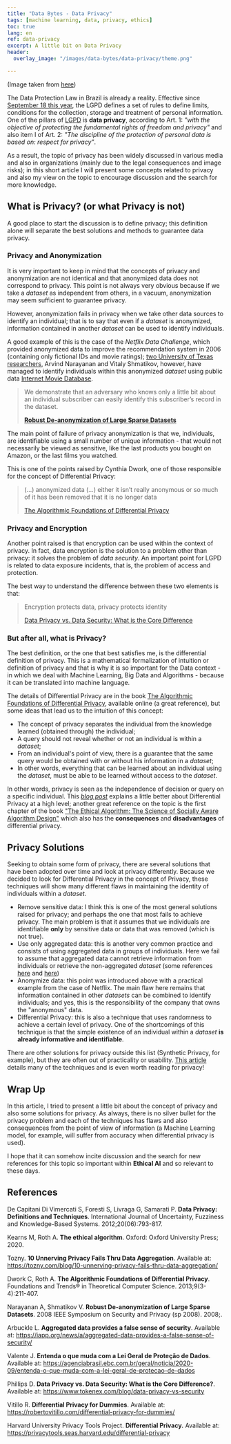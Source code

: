```yaml
---
title: "Data Bytes - Data Privacy"
tags: [machine learning, data, privacy, ethics]
toc: true
lang: en
ref: data-privacy
excerpt: A little bit on Data Privacy
header:
  overlay_image: "/images/data-bytes/data-privacy/theme.png"

---
```


(Image taken from [here](https://www.bigcommerce.com/blog/consumer-data-privacy/))

The Data Protection Law in Brazil is already a reality. Effective since [September 18 this year](https://agenciabrasil.ebc.com.br/geral/noticia/2020-09/entenda-o-que-muda-com-a-lei-geral-de-protecao-de-dados), the LGPD defines a set of rules to define limits, conditions for the collection, storage and treatment of personal information. One of the pillars of [LGPD](http://www.planalto.gov.br/ccivil_03/_ato2015-2018/2018/lei/L13709.htm) is **data privacy**, according to Art. 1: *"with the objective of protecting the fundamental rights of freedom and privacy"* and also item I of Art. 2: *"The discipline of the protection of personal data is based on: respect for privacy"*.

As a result, the topic of privacy has been widely discussed in various media and also in organizations (mainly due to the legal consequences and image risks); in this short article I will present some concepts related to privacy and also my view on the topic to encourage discussion and the search for more knowledge.

## What is Privacy? (or what Privacy is not)

A good place to start the discussion is to define privacy; this definition alone will separate the best solutions and methods to guarantee data privacy.

### Privacy and Anonymization

It is very important to keep in mind that the concepts of privacy and anonymization are not identical and that anonymized data does not correspond to privacy. This point is not always very obvious because if we take a *dataset* as independent from others, in a vacuum, anonymization may seem sufficient to guarantee privacy.

However, anonymization fails in privacy when we take other data sources to identify an individual; that is to say that even if a *dataset* is anonymized, information contained in another *dataset* can be used to identify individuals.

A good example of this is the case of the *Netflix Data Challenge*, which provided anonymized data to improve the recommendation system in 2006 (containing only fictional IDs and movie ratings); [two University of Texas researchers](https://www.cs.cornell.edu/~shmat/shmat_oak08netflix.pdf), Arvind Narayanan and Vitaly Shmatikov, however, have managed to identify individuals within this anonymized *dataset* using public data [Internet Movie Database](http://www.imdb.com/).

> We demonstrate that an adversary who knows only a little bit about an individual subscriber can easily identify this subscriber’s record in the dataset.
>
> [**Robust De-anonymization of Large Sparse Datasets**](https://www.cs.cornell.edu/~shmat/shmat_oak08netflix.pdf)

The main point of failure of privacy anonymization is that we, individuals, are identifiable using a small number of unique information - that would not necessarily be viewed as sensitive, like the last products you bought on Amazon, or the last films you watched.

This is one of the points raised by Cynthia Dwork, one of those responsible for the concept of Differential Privacy:

> (…) anonymized data (…) either it isn’t really anonymous or so much of it has been removed that it is no longer data
>
> [The Algorithmic Foundations of Differential Privacy](https://www.cis.upenn.edu/~aaroth/Papers/privacybook.pdf)

### Privacy and Encryption

Another point raised is that encryption can be used within the context of privacy. In fact, data encryption is the solution to a problem other than privacy: it solves the problem of *data security*. An important point for LGPD is related to data exposure incidents, that is, the problem of access and protection.

The best way to understand the difference between these two elements is that:

> Encryption protects data, privacy protects identity
>
> [Data Privacy vs. Data Security: What is the Core Difference](https://www.tokenex.com/blog/data-privacy-vs-security)

### But after all, what is Privacy?

The best definition, or the one that best satisfies me, is the differential definition of privacy. This is a mathematical formalization of intuition or definition of privacy and that is why it is so important for the Data context - in which we deal with Machine Learning, Big Data and Algorithms - because it can be translated into machine language.

The details of Differential Privacy are in the book [The Algorithmic Foundations of Differential Privacy](https://www.cis.upenn.edu/~aaroth/Papers/privacybook.pdf), available online (a great reference), but some ideas that lead us to the intuition of this concept:

- The concept of privacy separates the individual from the knowledge learned (obtained through) the individual;
- A query should not reveal whether or not an individual is within a *dataset*;
- From an individual's point of view, there is a guarantee that the same query would be obtained with or without his information in a *dataset*;
- In other words, everything that can be learned about an individual using the *dataset*, must be able to be learned without access to the *dataset*.

In other words, privacy is seen as the independence of decision or query on a specific individual. This *[blog post](https://robertovitillo.com/differential-privacy-for-dummies/)* explains a little better about Differential Privacy at a high level; another great reference on the topic is the first chapter of the book [ "The Ethical Algorithm: The Science of Socially Aware Algorithm Design"](https://www.amazon.com/Ethical-Algorithm-Science-Socially-Design/dp/0190948205) which also has the **consequences** and **disadvantages** of differential privacy.

## Privacy Solutions

Seeking to obtain some form of privacy, there are several solutions that have been adopted over time and look at privacy differently. Because we decided to look for Differential Privacy in the concept of Privacy, these techniques will show many different flaws in maintaining the identity of individuals within a *dataset*.

- Remove sensitive data: I think this is one of the most general solutions raised for privacy; and perhaps the one that most fails to achieve privacy. The main problem is that it assumes that we individuals are identifiable **only** by sensitive data or data that was removed (which is not true).
- Use only aggregated data: this is another very common practice and consists of using aggregated data in groups of individuals. Here we fail to assume that aggregated data cannot retrieve information from individuals or retrieve the non-aggregated *dataset* (some references [here](https://iapp.org/news/a/aggregated-data-provides-a-false-sense-of-security/) and [here](https://tozny.com/blog/10-unnerving-privacy-fails-thru-data-aggregation/))
- Anonymize data: this point was introduced above with a practical example from the case of Netflix. The main flaw here remains that information contained in other *datasets* can be combined to identify individuals; and yes, this is the responsibility of the company that owns the "anonymous" data.
- Differential Privacy: this is also a technique that uses randomness to achieve a certain level of privacy. One of the shortcomings of this technique is that the simple existence of an individual within a *dataset* **is already informative and identifiable**.

There are other solutions for privacy outside this list (Synthetic Privacy, for example), but they are often out of practicality or usability. [This article](https://pdfs.semanticscholar.org/7c6a/bddbd791dddd281c5764dbe859c55ba2e019.pdf?_ga=2.170032995.299723572.1604518308-1165209624.1601912032) details many of the techniques and is even worth reading for privacy!

## Wrap Up

In this article, I tried to present a little bit about the concept of privacy and also some solutions for privacy. As always, there is no silver bullet for the privacy problem and each of the techniques has flaws and also consequences from the point of view of information (a Machine Learning model, for example, will suffer from accuracy when differential privacy is used).

I hope that it can somehow incite discussion and the search for new references for this topic so important within **Ethical AI** and so relevant to these days.

## References

De Capitani Di Vimercati S, Foresti S, Livraga G, Samarati P. **Data Privacy: Definitions and Techniques**. International Journal of Uncertainty, Fuzziness and Knowledge-Based Systems. 2012;20(06):793-817.

Kearns M, Roth A. **The ethical algorithm**. Oxford: Oxford University Press; 2020.

Tozny. **10 Unnerving Privacy Fails Thru Data Aggregation**. Available at: https://tozny.com/blog/10-unnerving-privacy-fails-thru-data-aggregation/

Dwork C, Roth A. **The Algorithmic Foundations of Differential Privacy**. Foundations and Trends® in Theoretical Computer Science. 2013;9(3-4):211-407.

Narayanan A, Shmatikov V. **Robust De-anonymization of Large Sparse Datasets**. 2008 IEEE Symposium on Security and Privacy (sp 2008). 2008;.

Arbuckle L. **Aggregated data provides a false sense of security**. Available at: https://iapp.org/news/a/aggregated-data-provides-a-false-sense-of-security/

Valente J. **Entenda o que muda com a Lei Geral de Proteção de Dados**. Available at: https://agenciabrasil.ebc.com.br/geral/noticia/2020-09/entenda-o-que-muda-com-a-lei-geral-de-protecao-de-dados

Phillips D. **Data Privacy vs. Data Security: What is the Core Difference?**. Available at: https://www.tokenex.com/blog/data-privacy-vs-security

Vitillo R. **Differential Privacy for Dummies**. Available at: https://robertovitillo.com/differential-privacy-for-dummies/

Harvard University Privacy Tools Project. **Differential Privacy.** Available at: https://privacytools.seas.harvard.edu/differential-privacy

